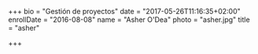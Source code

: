 +++
bio = "Gestión de proyectos"
date = "2017-05-26T11:16:35+02:00"
enrollDate = "2016-08-08"
name = "Asher O'Dea"
photo = "asher.jpg"
title = "asher"

+++

